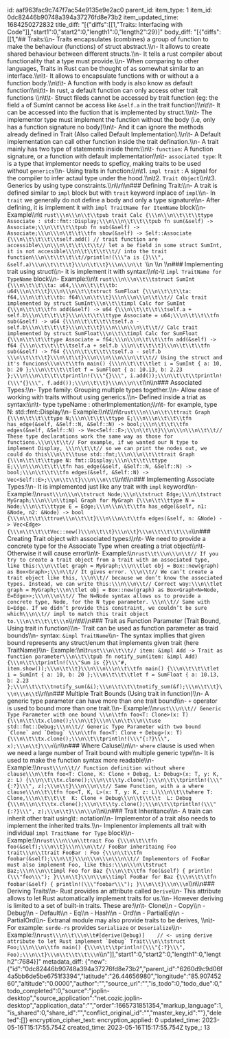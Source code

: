 id: aaf963fac9c747f7ac54e9135e9e2ac0
parent_id: 
item_type: 1
item_id: 0dc82446b90748a394a37276fd8e73b2
item_updated_time: 1684250272832
title_diff: "[{\"diffs\":[[1,\"Traits: Interfacing with Code\"]],\"start1\":0,\"start2\":0,\"length1\":0,\"length2\":29}]"
body_diff: "[{\"diffs\":[[1,\"## Traits:\\\n- Traits encapsulates (combines) a group of function to make the behaviour (functions) of struct abstract.\\\n- It allows to create shared behaviour between different structs.\\\n- It tells a rust compiler about functionality that a type must provide.\\\n- When comparing to other languages, Traits in Rust can be thought of as somewhat similar to an interface.\\\n\\t- It allows to encapsulate functions with or without a a function body.\\\n\\t\\t- A function with body is also know as default function\\\n\\t\\t- In rust, a default function can only access other trait functions \\\n\\t\\t- Struct fileds cannot be accessed by trait function (eg: the field `a` of SumInt cannot be access like `&self.a` in the trait function)\\\n\\t\\t- It can be accessed into the fuction that is implemented by struct.\\\n\\t- The implementor type must implement the function without the body   (i.e, only has a function signature no body)\\\n\\t- And it can ignore the methods already defined in Trait (Also called Default Implementation).\\\n\\t- A Default implementation can call other function inside the trait defination.\\\n- A trait mainly has two type of statements inside them:\\\n\\t-  `function`: A function signature, or a function with default implementation\\\n\\t-  `associated type`: It is a type that implementor needs to speficy, making traits to be used without `generics`\\\n- Using traits in function:\\\n\\t1. `impl trait` : A signal for the compiler to infer actaul type under the hood.\\\n\\t2. `Trait Object`\\\n\\t3.  Generics by using type constraints.\\\n\\\n\\\n### Defining Trait:\\\n- A trait is defined similar to `impl` block but with `trait` keyword inplace of `impl`\\\n- In `trait` we generally do not define a body and only a type signature\\\n-  After defining, it is implement it with `impl TraitName for ItemName` block\\\n- Example\\\n\\t ```rust\\\n\\\n\\t\\tpub trait Calc {\\\n\\\n\\t\\t\\ttype Associate : std::fmt::Display;\\\n\\\n\\t\\t\\tpub fn sum(&self) -> Associate;\\\n\\t\\t\\tpub fn sub(&self) -> Associate;\\\n\\\n\\t\\t\\tfn show(&self) -> Self::Associate {\\\n\\t\\t\\t\\tself.add() // trait function are accessible\\\n\\\n\\t\\t\\t\\t// let a be field in some struct SumInt, it is not accesible\\\n\\t\\t\\t\\t// into the trait function\\\n\\t\\t\\t\\t//println!(\\\"a is {}\\\", &self.a)\\\n\\t\\t\\t}\\\n\\t\\t}\\\n\\\n\\t ```\\\n \\\n \\\n### Implementing trait using struct\\\n- it is implement it with syntax:\\\n\\t-\\t `impl TraitName for TypeName` block\\\n- Example:\\\n\\t ```rust\\\n\\\n\\t\\tstruct SumInt {\\\n\\t\\t\\ta: u64,\\\n\\t\\t\\tb: u64\\\n\\t\\t}\\\n\\\n\\t\\tstruct SumFloat {\\\n\\t\\t\\ta: f64,\\\n\\t\\t\\tb: f64\\\n\\t\\t}\\\n\\\n\\\n\\t\\t// Calc trait implemented by struct SumInt\\\n\\t\\timpl Calc for SumInt {\\\n\\t\\t\\tfn add(&self) -> u64 {\\\n\\t\\t\\t\\tself.a + self.b\\\n\\t\\t\\t}\\\n\\t\\t\\ttype Associate = u64;\\\n\\t\\t\\tfn sub(&self) -> u64 {\\\n\\t\\t\\t\\tself.a - self.b\\\n\\t\\t\\t}\\\n\\t\\t}\\\n\\\n\\\n\\t\\t// Calc trait implemented by struct SumFloat\\\n\\t\\timpl Calc for SumFloat {\\\n\\t\\t\\ttype Associate = f64;\\\n\\\n\\t\\t\\tfn add(&self) -> f64 {\\\n\\t\\t\\t\\tself.a + self.b \\\n\\t\\t\\t}\\\n\\t\\t\\tfn sub(&self) -> f64 {\\\n\\t\\t\\t\\tself.a - self.b \\\n\\t\\t\\t}\\\n\\t\\t}\\\n\\\n\\\n\\\n\\t\\t// Using the struct and it's funcions\\\n\\t\\tfn main() {\\\n\\t\\t\\tlet i = SumInt { a: 10, b: 20 };\\\n\\t\\t\\tlet f = SumFloat { a: 10.13, b: 2.23 };\\\n\\\n\\t\\t\\tprintln!(\\\"{}\\\", i.add());\\\n\\t\\t\\tprintln!(\\\"{}\\\", f.add());\\\n\\t\\t}\\\n\\\n\\t```\\\n\\\n### Associated Types:\\\n- Type family: Grouping multiple types together.\\\n- Allow ease of working with traits without using generics.\\\n- Defined inside a triat as syntax:\\\n\\t- type typeName : otherImplementation;\\\n\\t- for example,   type N: std::fmt::Display\\\n- Example:\\\n\\t\\\n\\t```rust\\\n\\\n\\t\\ttrait Graph {\\\n\\t\\t\\ttype N;\\\n\\t\\t\\ttype E;\\\n\\\n\\t\\t\\tfn has_edge(&self, &Self::N, &Self::N) -> bool;\\\n\\t\\t\\tfn edges(&self, &Self::N) -> Vec<Self::E>;\\\n\\t\\t}\\\n\\\n\\\n\\t\\t// These type declarations work the same way as those for functions.\\\n\\t\\t// For example, if we wanted our N type to implement Display, \\\n\\t\\t// so we can print the nodes out, we could do this\\\n\\t\\tuse std::fmt;\\\n\\\n\\t\\ttrait Graph {\\\n\\t\\t\\ttype N: fmt::Display;\\\n\\t\\t\\ttype E;\\\n\\\n\\t\\t\\tfn has_edge(&self, &Self::N, &Self::N) -> bool;\\\n\\t\\t\\tfn edges(&self, &Self::N) -> Vec<Self::E>;\\\n\\t\\t}\\\n\\\n\\t```\\\n\\t\\\n### Implementing Associate Types:\\\n- It is implemented just like any trait with `impl` keyword\\\n- Example:\\\n```rust\\\n\\\n\\tstruct Node;\\\n\\tstruct Edge;\\\n\\tstruct MyGraph;\\\n\\\n\\timpl Graph for MyGraph {\\\n\\t\\ttype N = Node;\\\n\\t\\ttype E = Edge;\\\n\\\n\\t\\tfn has_edge(&self, n1: &Node, n2: &Node) -> bool {\\\n\\t\\t\\ttrue\\\n\\t\\t}\\\n\\\n\\t\\tfn edges(&self, n: &Node) -> Vec<Edge> {\\\n\\t\\t\\tVec::new()\\\n\\t\\t}\\\n\\t}\\\n\\t\\t\\t\\\n```\\\n### Creating Trait object with associated types:\\\n\\t- We need to provide a concrete type for the Associate Type when creating a triat object\\\n\\t- Otherwise it will cause error\\\n\\t- Example:\\\n```rust\\t\\\n\\\n\\t// If you try to create a trait object from a trait with an associated type, like this:\\\n\\tlet graph = MyGraph;\\\n\\tlet obj = Box::new(graph) as Box<Graph>;\\\n\\t// It gives error. \\\n\\t// We can’t create a trait object like this, \\\n\\t// because we don’t know the associated types. Instead, we can write this:\\\n\\\n\\t// Correct way:\\\n\\tlet graph = MyGraph;\\\n\\tlet obj = Box::new(graph) as Box<Graph<N=Node, E=Edge>>;\\\n\\\n\\t// The N=Node syntax allows us to provide a concrete type, Node, for the N type parameter. \\\n\\t// Same with E=Edge. If we didn’t provide this constraint, we couldn’t be sure which\\\n\\t// impl to match this trait object to.\\\n\\t\\t\\t\\\n```\\\n\\t\\t\\\n### Trait as Function Parameter (Trait Bound, Using trait in function)\\\n- Trait can be used as function parameter as traid bounds\\\n- syntax: `&impl TraitName`\\\n- The syntax impllies that given bound represents any struct/enum that implements given trait (here TraitName)\\\n- Example:\\\n\\t```rust\\\n\\t\\t// item: &impl Add -> Trait as function parameter\\\n\\t\\tpub fn notify_sum(item: &impl Add) {\\\n\\t\\tprintln!(\\\"Sum is {}\\\"#, item.show());\\\n\\t\\t}\\\n\\\n\\\n\\t\\tfn main() {\\\n\\t\\t\\tlet i = SumInt { a: 10, b: 20 };\\\n\\t\\t\\tlet f = SumFloat { a: 10.13, b: 2.23 };\\\n\\t\\t\\tnotify_sum(&i);\\\n\\t\\t\\tnotify_sum(&f);\\\n\\t\\t}\\\n\\\n\\t```\\\n\\\n### Multiple Trait Bounds (Using trait in function)\\\n- A generic type parameter can have more than one trait bound\\\n- `+` operator is used to bound more than one trait.\\\n- Example:\\\n```rust\\\n\\t// Generic Type Parameter with one bound \\\n\\tfn foo<T: Clone>(x: T) {\\\n\\t\\tx.clone();\\\n\\t}\\\n\\\n\\t\\\n\\tuse std::fmt::Debug;\\\n\\t// Generic Type Parameter with two bound `Clone` and `Debug` \\\n\\tfn foo<T: Clone + Debug>(x: T) {\\\n\\t\\tx.clone();\\\n\\t\\tprintln!(\\\"{:?}\\\", x);\\\n\\t}\\\n```\\\n\\\n### Where Caluse\\\n\\\n- `where` clause is used when we need a large number of Trait bound with multiple generic type\\\n-  It is used to make the function syntax more readable\\\n-  Example:\\\n```rust\\\n\\t// Function definition without where clause\\\n\\tfn foo<T: Clone, K: Clone + Debug, L: Debug>(x: T, y: K, z: L) {\\\n\\t\\tx.clone();\\\n\\t\\ty.clone();\\\n\\t\\tprintln!(\\\"{:?}\\\", z);\\\n\\t}\\\n\\\n\\t// Same Function, with a a where clause\\\n\\t\\tfn foo<T, K, L>(x: T, y: K, z: L)\\\n\\t\\twhere T: Clone,\\\n\\t\\t\\t  K: Clone + Debug\\\n\\t\\t\\t  L: Debug {\\\n\\\n\\t\\tx.clone();\\\n\\t\\ty.clone();\\\n\\t\\tprintln!(\\\"{:?}\\\", z);\\\n\\t}\\\n\\\n```\\\n\\\n### Trait Inheritance\\\n- A train can inherit other trait using\\t`:` notation\\\n- Implementor of a trait also needs to implement the inherited traits.\\\n- Implenentor implements all trait with individual `impl TraitName for Type` block\\\n- Example:\\\n```rust\\\n\\\n\\ttrait Foo {\\\n\\t\\tfn foo(&self);\\\n\\t}\\\n\\\n\\t// FooBar inheritaing Foo trait\\\n\\ttrait FooBar : Foo {\\\n\\t\\tfn foobar(&self);\\\n\\t}\\\n\\\n\\\n\\\n\\t// Implementors of FooBar must also implement Foo, like this:\\\n\\\n\\tstruct Baz;\\\n\\\n\\timpl Foo for Baz {\\\n\\t\\tfn foo(&self) { println!(\\\"foo\\\"); }\\\n\\t}\\\n\\\n\\timpl FooBar for Baz {\\\n\\t\\tfn foobar(&self) { println!(\\\"foobar\\\"); }\\\n\\t}\\\n\\\n```\\\n\\\n### Deriving Traits\\\n- Rust provides an attribute called `Derive`\\\n- This attribute allows to let Rust automatically implement traits for us.\\\n- However deriving is limited to a set of built-in traits. These are:\\\n\\t- Clone\\\n    - Copy\\\n    - Debug\\\n    - Default\\\n    - Eq\\\n    - Hash\\\n    - Ord\\\n    - PartialEq\\\n    - PartialOrd\\\n- Extranal module may also provide traits to be derives, \\\n\\t- For example: `serde-rs` provides `Serialiaze` or `Deserialize`\\\n- Example:\\\n```rust\\\n\\t\\\n\\t#[derive(Debug)]    // <- using derive attribute to let Rust implement `Debug` Trait\\\n\\tstruct Foo;\\\n\\\n\\tfn main() {\\\n\\t\\tprintln!(\\\"{:?}\\\", Foo);\\\n\\t}\\\n\\t\\t\\t\\\n```\\\n\"]],\"start1\":0,\"start2\":0,\"length1\":0,\"length2\":7684}]"
metadata_diff: {"new":{"id":"0dc82446b90748a394a37276fd8e73b2","parent_id":"6260d9c9d06f4a5bb6de5be6751f3394","latitude":"26.44656980","longitude":"85.90745260","altitude":"0.0000","author":"","source_url":"","is_todo":0,"todo_due":0,"todo_completed":0,"source":"joplin-desktop","source_application":"net.cozic.joplin-desktop","application_data":"","order":1665731851354,"markup_language":1,"is_shared":0,"share_id":"","conflict_original_id":"","master_key_id":""},"deleted":[]}
encryption_cipher_text: 
encryption_applied: 0
updated_time: 2023-05-16T15:17:55.754Z
created_time: 2023-05-16T15:17:55.754Z
type_: 13